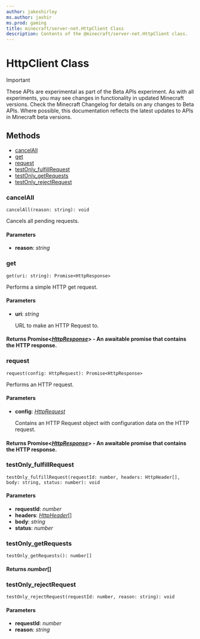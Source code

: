 ```yaml
---
author: jakeshirley
ms.author: jashir
ms.prod: gaming
title: minecraft/server-net.HttpClient Class
description: Contents of the @minecraft/server-net.HttpClient class.
---
```

# HttpClient Class
>[!IMPORTANT]
>These APIs are experimental as part of the Beta APIs experiment. As with all experiments, you may see changes in functionality in updated Minecraft versions. Check the Minecraft Changelog for details on any changes to Beta APIs. Where possible, this documentation reflects the latest updates to APIs in Minecraft beta versions.

## Methods
- [cancelAll](#cancelall)
- [get](#get)
- [request](#request)
- [testOnly_fulfillRequest](#testonly_fulfillrequest)
- [testOnly_getRequests](#testonly_getrequests)
- [testOnly_rejectRequest](#testonly_rejectrequest)

### **cancelAll**
`
cancelAll(reason: string): void
`

Cancels all pending requests.

#### **Parameters**
- **reason**: *string*

### **get**
`
get(uri: string): Promise<HttpResponse>
`

Performs a simple HTTP get request.

#### **Parameters**
- **uri**: *string*
  
  URL to make an HTTP Request to.

#### **Returns** Promise&lt;[*HttpResponse*](HttpResponse.md)&gt; - An awaitable promise that contains the HTTP response.

### **request**
`
request(config: HttpRequest): Promise<HttpResponse>
`

Performs an HTTP request.

#### **Parameters**
- **config**: [*HttpRequest*](HttpRequest.md)
  
  Contains an HTTP Request object with configuration data on the HTTP request.

#### **Returns** Promise&lt;[*HttpResponse*](HttpResponse.md)&gt; - An awaitable promise that contains the HTTP response.

### **testOnly_fulfillRequest**
`
testOnly_fulfillRequest(requestId: number, headers: HttpHeader[], body: string, status: number): void
`

#### **Parameters**
- **requestId**: *number*
- **headers**: [*HttpHeader*](HttpHeader.md)[]
- **body**: *string*
- **status**: *number*

### **testOnly_getRequests**
`
testOnly_getRequests(): number[]
`

#### **Returns** *number*[]

### **testOnly_rejectRequest**
`
testOnly_rejectRequest(requestId: number, reason: string): void
`

#### **Parameters**
- **requestId**: *number*
- **reason**: *string*
